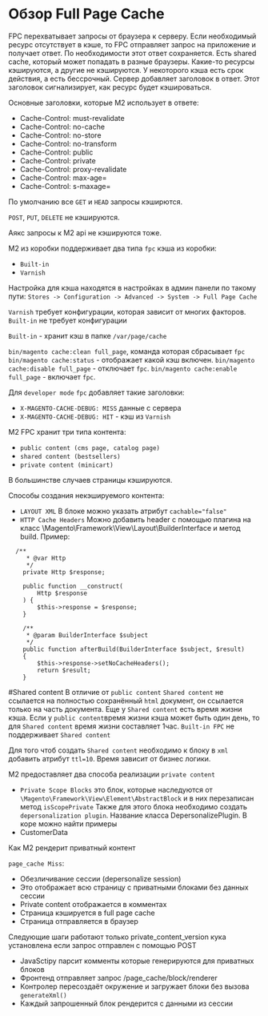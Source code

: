# Обзор Full Page Cache

FPC перехватывает запросы от браузера к серверу.
Если необходимый ресурс отсутствует в кэше, то FPC отправляет запрос на приложение и получает ответ.
По необходимости этот ответ сохраняется. Есть shared cache, который может попадать в разные браузеры.
Какие-то ресурсы кэшируются, а другие не кэшируются. У некоторого кэша есть срок действия, а есть бессрочный.
Сервер добавляет заголовок в ответ. Этот заголовок сигнализирует, как ресурс будет кэшироваться.

Основные заголовки, которые M2 использует в ответе:

- Cache-Control: must-revalidate
- Cache-Control: no-cache
- Cache-Control: no-store
- Cache-Control: no-transform
- Cache-Control: public
- Cache-Control: private
- Cache-Control: proxy-revalidate
- Cache-Control: max-age=<seconds>
- Cache-Control: s-maxage=<seconds>


По умолчанию все `GET` и `HEAD` запросы кэширются.

`POST`, `PUT`, `DELETE` не кэшируются.

Аякс запросы к M2 api не кэшируются тоже.

M2 из коробки поддерживает два типа `fpc` кэша из коробки:

- `Built-in`
- `Varnish`

Настройка для кэша находятся в настройках в админ панели по такому пути:
`Stores -> Configuration -> Advanced -> System -> Full Page Cache`

`Varnish` требует конфигурации, которая зависит от многих факторов.
`Built-in` не требует конфигурации

`Built-in` - хранит кэш в папке `/var/page/cache`

`bin/magento cache:clean full_page`, команда которая сбрасывает `fpc`
`bin/magento cache:status` - отображает какой кэш включен.
`bin/magento cache:disable full_page` - отключает `fpc`.
`bin/magento cache:enable full_page` - включает `fpc`.

Для `developer mode` `fpc` добавляет такие заголовки:
- `X-MAGENTO-CACHE-DEBUG: MISS` данные с сервера
- `X-MAGENTO-CACHE-DEBUG: HIT` - кэш из `Varnish`


M2 FPC хранит три типа контента:

- `public content (cms page, catalog page)`
- `shared content (bestsellers)`
- `private content (minicart)`

В большинстве случаев страницы кэшируются.

Способы создания некэшируемого контента:

- `LAYOUT XML` В блоке можно указать атрибут `cachable="false"`
- `HTTP Cache Headers` Можно добавить header с помощью плагина на класс \Magento\Framework\View\Layout\BuilderInterface и метод build.
Пример:
  
```
  /**
     * @var Http
     */
    private Http $response;

    public function __construct(
        Http $response
    ) {
        $this->response = $response;
    }

    /**
     * @param BuilderInterface $subject
     */
    public function afterBuild(BuilderInterface $subject, $result)
    {
        $this->response->setNoCacheHeaders();
        return $result;
    }
```

#Shared content
В отличие от `public content`  `Shared content` не ссылается на полностью сохранённый `html` документ, он ссылается только на часть документа.
Еще у `Shared content` есть время жизни кэша. Если у `public content`время жизни кэша может быть один день, то для `Shared content` время жизни составляет 1час.
`Built-in FPC` не поддерживает `Shared content` 

Для того чтоб создать `Shared content` необходимо к блоку в `xml` добавить атрибут `ttl=10`. Время зависит от бизнес логики.

M2 предоставляет два способа реализации `private content`
- `Private Scope Blocks` это блок, которые наследуются от `\Magento\Framework\View\Element\AbstractBlock` и в них перезаписан метод `isScopePrivate`
  Также для этого блока необходимо создать `depersonalization plugin`. Название класса DepersonalizePlugin. В коре можно найти примеры
- CustomerData


Как M2 рендерит приватный контент

`page_cache Miss`:

- Обезличивание сессии (depersonalize session)
- Это отображает всю страницу с приватными блоками без данных сессии
- Private content отображается в комментах
- Страница кэшируется в full page cache
- Страница отправляется в браузер

Следующие шаги работают только private_content_version кука установлена если запрос отправлен с помощью POST
- JavaSctipy парсит комменты которые генерируются для приватных блоков
- Фронтенд отправляет запрос /page_cache/block/renderer
- Контролер пересоздаёт окружение и загружает блоки без вызова `generateXml()`  
- Каждый запрошенный блок рендерится с данными из сессии





 


 



























